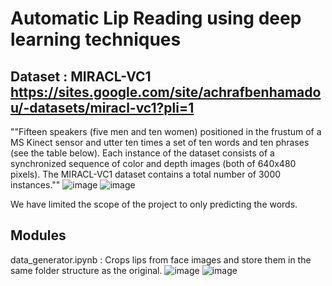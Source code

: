 # Automatic Lip Reading using deep learning techniques
## Dataset : MIRACL-VC1 https://sites.google.com/site/achrafbenhamadou/-datasets/miracl-vc1?pli=1
""Fifteen speakers (five men and ten women) positioned in the frustum of a MS Kinect sensor and utter ten times a set of ten words and ten phrases (see the table below). Each instance of the dataset consists of a synchronized sequence of color and depth images (both of 640x480 pixels).  The MIRACL-VC1 dataset contains a total number of 3000 instances.""
![image](https://user-images.githubusercontent.com/38484434/218015842-6dcec60d-2931-4633-b5fd-b25642f93c7b.png)
![image](https://user-images.githubusercontent.com/38484434/218016567-604e449d-bc12-4490-b5eb-000e1f211238.png)

We have limited the scope of the project to only predicting the words. 

## Modules

data_generator.ipynb : Crops lips from face images and store them in the same folder structure as the original.
![image](https://user-images.githubusercontent.com/38484434/218016938-a448ca6c-390f-462c-bc57-ab79a578b1c1.png)
![image](https://user-images.githubusercontent.com/38484434/218016960-d5f2ad66-480c-4592-be29-b5a9153f8f85.png)
